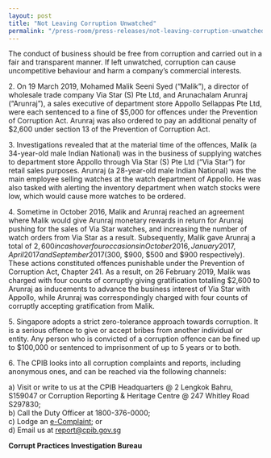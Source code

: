 ```yaml
---
layout: post
title: "Not Leaving Corruption Unwatched"
permalink: "/press-room/press-releases/not-leaving-corruption-unwatched"
---
```

The conduct of business should be free from corruption and carried out in a fair and transparent manner. If left unwatched, corruption can cause uncompetitive behaviour and harm a company’s commercial interests.

2\.        On 19 March 2019, Mohamed Malik Seeni Syed (“Malik”), a director of wholesale trade company Via Star (S) Pte Ltd, and Arunachalam Arunraj (“Arunraj”), a sales executive of department store Appollo Sellappas Pte Ltd, were each sentenced to a fine of $5,000 for offences under the Prevention of Corruption Act. Arunraj was also ordered to pay an additional penalty of $2,600 under section 13 of the Prevention of Corruption Act.

3\.        Investigations revealed that at the material time of the offences, Malik (a 34-year-old male Indian National) was in the business of supplying watches to department store Appollo through Via Star (S) Pte Ltd (“Via Star”) for retail sales purposes. Arunraj (a 28-year-old male Indian National) was the main employee selling watches at the watch department of Appollo. He was also tasked with alerting the inventory department when watch stocks were low, which would cause more watches to be ordered.

4\.         Sometime in October 2016, Malik and Arunraj reached an agreement where Malik would give Arunraj monetary rewards in return for Arunraj pushing for the sales of Via Star watches, and increasing the number of watch orders from Via Star as a result. Subsequently, Malik gave Arunraj a total of $2,600 in cash over four occasions in October 2016, January 2017, April 2017 and September 2017 ($300, $900, $500 and $900 respectively). These actions constituted offences punishable under the Prevention of Corruption Act, Chapter 241. As a result, on 26 February 2019, Malik was charged with four counts of corruptly giving gratification totalling $2,600 to Arunraj as inducements to advance the business interest of Via Star with Appollo, while Arunraj was correspondingly charged with four counts of corruptly accepting gratification from Malik.

5\.         Singapore adopts a strict zero-tolerance approach towards corruption. It is a serious offence to give or accept bribes from another individual or entity. Any person who is convicted of a corruption offence can be fined up to $100,000 or sentenced to imprisonment of up to 5 years or to both.

6\.         The CPIB looks into all corruption complaints and reports, including anonymous ones, and can be reached via the following channels:

a) Visit or write to us at the CPIB Headquarters @ 2 Lengkok Bahru, S159047 or Corruption Reporting & Heritage Centre @ 247 Whitley Road S297830;<br />
b) Call the Duty Officer at 1800-376-0000;<br />
c) Lodge an [e-Complaint](/e-services/e-complaint-for-corrupt-conduct); or<br>
d) Email us at <a class="spamspan" href="mailto:report@cpib.gov.sg">report@cpib.gov.sg</a>

**Corrupt Practices Investigation Bureau**

